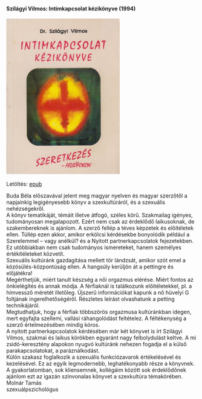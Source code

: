 #### <a name="id_1523">Szilágyi Vilmos: Intimkapcsolat kézikönyve (1994)</a>
<img src="https://github.com/BercziSandor/calibre_lib/raw/main/Szilagyi%20Vilmos/Intimkapcsolat%20kezikonyve%20%281523%29/cover.jpg" alt="cover" width="300"/>

Letöltés: [epub](https://github.com/BercziSandor/calibre_lib/raw/main/Szilagyi%20Vilmos/Intimkapcsolat%20kezikonyve%20%281523%29/Intimkapcsolat%20kezikonyve%20-%20Szilagyi%20Vilmos.epub)
<div>
<p>Buda ​Béla előszavával jelent meg magyar nyelven és magyar szerzőtől a napjainkig legigényesebb könyv a szexkultúráról, és a szexuális nehézségekről.<br>A könyv tematikáját, témáit illetve átfogó, széles körű. Szakmailag igényes, tudományosan megalapozott. Ezért nem csak az érdeklődő laikusoknak, de szakembereknek is ajánlom. A szerző fellép a téves képzetek és előítéletek ellen. Túllép ezen akkor, amikor erkölcsi kérdésekbe bonyolódik például a Szerelemmel – vagy anélkül? és a Nyitott partnerkapcsolatok fejezetekben. Ez utóbbiakban nem csak tudományos ismereteket, hanem személyes értékítéleteket közvetít.<br>Szexuális kultúránk gazdagítása mellett tör lándzsát, amikor szót emel a közösülés-központúság ellen. A hangsúly kerüljön át a pettingre és előjátékra!<br>Megérthetjük, miért tanult készség a női orgazmus elérése. Miért fontos az önkielégítés és annak módja. A férfiaknál is találkozunk előítéletekkel, pl. a hímvessző méretét illetőleg. Újszerű információkat kapunk a nő hüvelyi G foltjának ingerelhetőségéről. Részletes leírást olvashatunk a petting technikájáról.<br>Megtudhatjuk, hogy a férfiak többszörös orgazmusa kultúránkban idegen, mert egyfajta szellemi, vallási ráhangolódást feltételez. A féltékenység a szerző értelmezésében mindig kóros.<br>A nyitott partnerkapcsolatok kérdésében már két könyvet is írt Szilágyi Vilmos, szakmai és laikus körökben egyaránt nagy felbolydulást keltve. A mi zsidó-keresztény alapokon nyugvó kultúránk nehezen fogadja el a külső parakapcsolatokat, a paráználkodást.<br>Külön szakasz foglalkozik a szexuális funkciózavarok értékelésével és kezelésével. Ez az egyik legmodernebb, leghatékonyabb része a könyvnek.<br>A gyakorlatomban, sok kliensemnek, kollégáim között sok érdeklődőnek ajánlom ezt az igazán színvonalas könyvet a szexkultúra témakörében.<br>Molnár Tamás<br>szexuálpszichológus</p></div>

